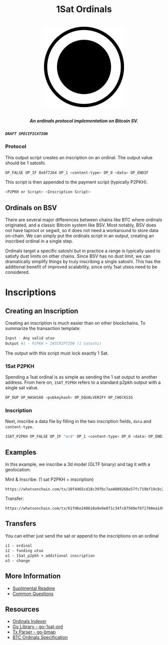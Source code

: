 <h1 align="center">1Sat Ordinals<h1>
<p align="center">
<img src="https://github.com/BitcoinSchema/1sat-ordinals/blob/main/ordinals.png?raw=true" alt="1Sat Ordinals" />
</p>
<h5 align="center">An ordinals protocol implementation on Bitcoin SV.<h5>

```
DRAFT SPECIFICATION
```

### Protocol

This output script creates an inscription on an ordinal. The output value should be 1 satoshi.

```bash
OP_FALSE OP_IF 0x6f7264 OP_1 <content-type> OP_0 <data> OP_ENDIF
```

This script is then appended to the payment script (typically P2PKH).

```bash
<P2PKH or Script> <Inscription Script>
```

## Ordinals on BSV

There are several major differences between chains like BTC where ordinals originated, and a classic Bitcoin system like BSV. Most notably, BSV does not have taproot or segwit, so it does not need a workaround to store data on-chain. We can simply put the ordinals script in an output, creating an inscribed ordinal in a single step.

Ordinals target a specific satoshi but in practice a range is typically used to satisfy dust limits on other chains. Since BSV has no dust limit, we can dramatically simplify things by truly inscribing a single satoshi. This has the additional benefit of improved scalability, since only 1sat utxos need to be considered.

# Inscriptions

## Creating an Inscription

Creating an inscription is much easier than on other blockchains. To summarize the transaction template:

```bash
Input - Any valid utxo
Output #1 - P2PKH + INSCRIPTION (1 Satoshi)
```

The output with this script must lock exactly 1 Sat.

### 1Sat P2PKH

Spending a 1sat ordinal is as simple as sending the 1 sat output to another address. From here on, `1SAT_P2PKH` refers to a standard p2pkh output with a single sat value.

```bash
OP_DUP OP_HASH160 <pubkeyhash> OP_EQUALVERIFY OP_CHECKSIG
```

### Inscription

Next, inscribe a data file by filling in the two inscription fields, `data` and `content-type`.

```bash
1SAT_P2PKH OP_FALSE OP_IF "ord" OP_1 <content-type> OP_0 <data> OP_ENDIF
```

## Examples

In this example, we inscribe a 3d model (GLTF binary) and tag it with a geolocation:

Mint & Inscribe: (1 sat P2PKH + inscription)

```
https://whatsonchain.com/tx/10f4465cd18c39fbc7aa4089268e57fc719bf19c8c24f2e09156f4a89a2809d6
```

Transfer:

```
https://whatsonchain.com/tx/61fd6e240610a9e9e071c34fc87569ef871760ea1492fe1225d668de4d76407e
```

## Transfers

You can either just send the sat or append to the inscriptions on an ordinal

```
i1 - ordinal
i2 - funding utxo
o1 - 1Sat_p2pkh + additional inscription
o3 - change
```

## More Information

- [Suplimental Readme](https://github.com/bitcoinschema/1sat-ordinals/blob/main/SUPPLEMENTAL.md)
- [Common Questions](https://github.com/bitcoinschema/1sat-ordinals/blob/main/FAQ.md)

## Resources

- [Ordinals Indexer](https://github.com/shruggr/bsv-ord-indexer)
- [Go Library - go-1sat-ord](https://github.com/bitcoinschema/go-1sat-ord)
- [Tx Parser - go-bmap](https://github.com/bitcoinschema/go-bmap)
- [BTC Ordinals Specification](https://docs.ordinals.com/)
